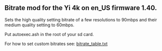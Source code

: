 ## Bitrate mod for the Yi 4k on en_US firmware 1.40.

Sets the high quality setting bitrate of a few resolutions to 90mbps and their medium quality setting to 60mbps.

Put autoexec.ash in the root of your sd card.

For how to set custom bitrates see: [bitrate_table.txt](../bitrate_table.txt)
